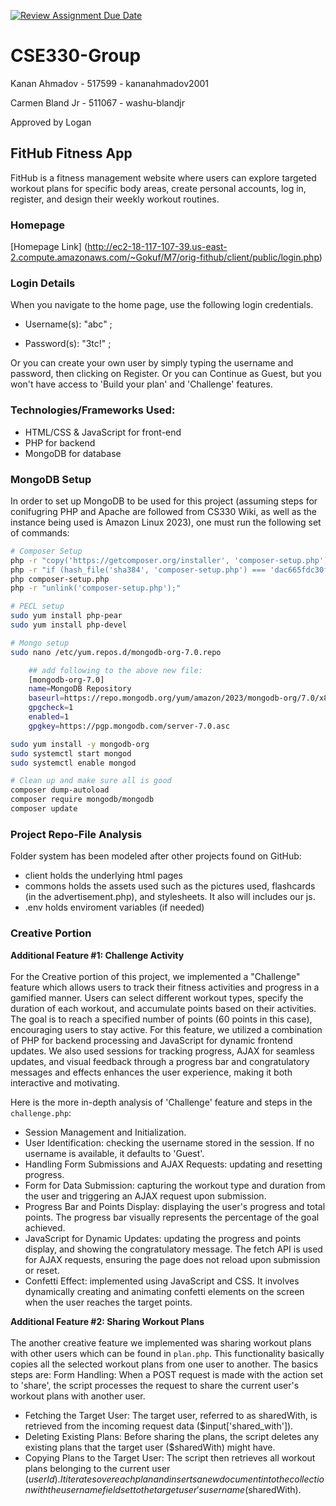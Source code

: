 [![Review Assignment Due Date](https://classroom.github.com/assets/deadline-readme-button-22041afd0340ce965d47ae6ef1cefeee28c7c493a6346c4f15d667ab976d596c.svg)](https://classroom.github.com/a/pzGH3rCW)
# CSE330-Group

Kanan Ahmadov - 517599 - kananahmadov2001

Carmen Bland Jr - 511067 - washu-blandjr

Approved by Logan

## FitHub Fitness App 

FitHub is a fitness management website where users can explore targeted workout plans for specific body areas, create personal accounts, log in, register, and design their weekly workout routines.

### Homepage
[Homepage Link] (http://ec2-18-117-107-39.us-east-2.compute.amazonaws.com/~Gokuf/M7/orig-fithub/client/public/login.php)

### Login Details

When you navigate to the home page, use the following login credentials.

* Username(s): "abc" ; 

* Password(s): \"3tc!\" ;

Or you can create your own user by simply typing the username and password, then clicking on Register. Or you can Continue as Guest, but you won't have access to 'Build your plan' and 'Challenge' features.

### Technologies/Frameworks Used:
- HTML/CSS & JavaScript for front-end
- PHP for backend
- MongoDB for database

### MongoDB Setup

In order to set up MongoDB to be used for this project (assuming steps for conifugring PHP and Apache are followed from CS330 Wiki, as well as the instance being used is Amazon Linux 2023), one must run the following set of commands:
```bash
# Composer Setup
php -r "copy('https://getcomposer.org/installer', 'composer-setup.php');"
php -r "if (hash_file('sha384', 'composer-setup.php') === 'dac665fdc30fdd8ec78b38b9800061b4150413ff2e3b6f88543c636f7cd84f6db9189d43a81e5503cda447da73c7e5b6') { echo 'Installer verified'; } else { echo 'Installer corrupt'; unlink('composer-setup.php'); } echo PHP_EOL;"
php composer-setup.php
php -r "unlink('composer-setup.php');"

# PECL setup
sudo yum install php-pear
sudo yum install php-devel

# Mongo setup
sudo nano /etc/yum.repos.d/mongodb-org-7.0.repo

    ## add following to the above new file: 
    [mongodb-org-7.0]
    name=MongoDB Repository
    baseurl=https://repo.mongodb.org/yum/amazon/2023/mongodb-org/7.0/x86_64/
    gpgcheck=1
    enabled=1
    gpgkey=https://pgp.mongodb.com/server-7.0.asc

sudo yum install -y mongodb-org
sudo systemctl start mongod
sudo systemctl enable mongod

# Clean up and make sure all is good
composer dump-autoload
composer require mongodb/mongodb
composer update

```

### Project Repo-File Analysis

Folder system has been modeled after other projects found on GitHub:
- client holds the underlying html pages
- commons holds the assets used such as the pictures used, flashcards (in the advertisement.php), and stylesheets. It also will includes our js.
- .env holds enviroment variables (if needed) 

### Creative Portion

<strong>Additional Feature #1: Challenge Activity</strong> <br><br>
For the Creative portion of this project, we implemented a "Challenge" feature which allows users to track their fitness activities and progress in a gamified manner. Users can select different workout types, specify the duration of each workout, and accumulate points based on their activities. The goal is to reach a specified number of points (60 points in this case), encouraging users to stay active. For this feature, we utilized a combination of PHP for backend processing and JavaScript for dynamic frontend updates. We also used sessions for tracking progress, AJAX for seamless updates, and visual feedback through a progress bar and congratulatory messages and effects enhances the user experience, making it both interactive and motivating. 

Here is the more in-depth analysis of 'Challenge' feature and steps in the `challenge.php`:
* Session Management and Initialization.
* User Identification: checking the username stored in the session. If no username is available, it defaults to 'Guest'.  
* Handling Form Submissions and AJAX Requests: updating and resetting progress.
* Form for Data Submission: capturing the workout type and duration from the user and triggering an AJAX request upon submission.
* Progress Bar and Points Display: displaying the user's progress and total points. The progress bar visually represents the percentage of the goal achieved.
* JavaScript for Dynamic Updates: updating the progress and points display, and showing the congratulatory message. The fetch API is used for AJAX requests, ensuring the page does not reload upon submission or reset.
* Confetti Effect: implemented using JavaScript and CSS. It involves dynamically creating and animating confetti elements on the screen when the user reaches the target points.

<strong>Additional Feature #2: Sharing Workout Plans</strong> <br><br>
The another creative feature we implemented was sharing workout plans with other users which can be found in `plan.php`. This functionality basically copies all the selected workout plans from one user to another. The basics steps are:
Form Handling: When a POST request is made with the action set to 'share', the script processes the request to share the current user's workout plans with another user.
* Fetching the Target User: The target user, referred to as sharedWith, is retrieved from the incoming request data ($input['shared_with']).
* Deleting Existing Plans: Before sharing the plans, the script deletes any existing plans that the target user ($sharedWith) might have.
* Copying Plans to the Target User: The script then retrieves all workout plans belonging to the current user ($userId). It iterates over each plan and inserts a new document into the collection with the username field set to the target user's username ($sharedWith).

